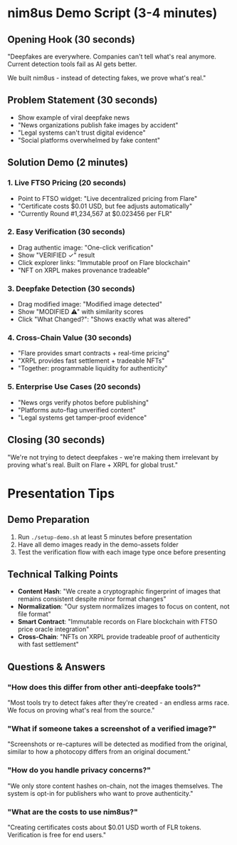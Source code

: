 # nim8us Demo Script (3-4 minutes)

## Opening Hook (30 seconds)
"Deepfakes are everywhere. Companies can't tell what's real anymore. 
Current detection tools fail as AI gets better. 

We built nim8us - instead of detecting fakes, we prove what's real."

## Problem Statement (30 seconds)
- Show example of viral deepfake news
- "News organizations publish fake images by accident"
- "Legal systems can't trust digital evidence"
- "Social platforms overwhelmed by fake content"

## Solution Demo (2 minutes)

### 1. Live FTSO Pricing (20 seconds)
- Point to FTSO widget: "Live decentralized pricing from Flare"
- "Certificate costs $0.01 USD, but fee adjusts automatically"
- "Currently Round #1,234,567 at $0.023456 per FLR"

### 2. Easy Verification (30 seconds)
- Drag authentic image: "One-click verification"
- Show "VERIFIED ✓" result
- Click explorer links: "Immutable proof on Flare blockchain"
- "NFT on XRPL makes provenance tradeable"

### 3. Deepfake Detection (30 seconds)
- Drag modified image: "Modified image detected"
- Show "MODIFIED ⚠" with similarity scores
- Click "What Changed?": "Shows exactly what was altered"

### 4. Cross-Chain Value (30 seconds)
- "Flare provides smart contracts + real-time pricing"
- "XRPL provides fast settlement + tradeable NFTs"
- "Together: programmable liquidity for authenticity"

### 5. Enterprise Use Cases (20 seconds)
- "News orgs verify photos before publishing"
- "Platforms auto-flag unverified content"
- "Legal systems get tamper-proof evidence"

## Closing (30 seconds)
"We're not trying to detect deepfakes - we're making them irrelevant 
by proving what's real. Built on Flare + XRPL for global trust."

# Presentation Tips

## Demo Preparation
1. Run `./setup-demo.sh` at least 5 minutes before presentation
2. Have all demo images ready in the demo-assets folder
3. Test the verification flow with each image type once before presenting

## Technical Talking Points
- **Content Hash**: "We create a cryptographic fingerprint of images that remains consistent despite minor format changes"
- **Normalization**: "Our system normalizes images to focus on content, not file format"
- **Smart Contract**: "Immutable records on Flare blockchain with FTSO price oracle integration"
- **Cross-Chain**: "NFTs on XRPL provide tradeable proof of authenticity with fast settlement"

## Questions & Answers

### "How does this differ from other anti-deepfake tools?"
"Most tools try to detect fakes after they're created - an endless arms race. We focus on proving what's real from the source."

### "What if someone takes a screenshot of a verified image?"
"Screenshots or re-captures will be detected as modified from the original, similar to how a photocopy differs from an original document."

### "How do you handle privacy concerns?"
"We only store content hashes on-chain, not the images themselves. The system is opt-in for publishers who want to prove authenticity."

### "What are the costs to use nim8us?"
"Creating certificates costs about $0.01 USD worth of FLR tokens. Verification is free for end users."
